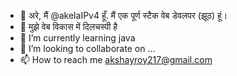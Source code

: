 - 👋 अरे, मैं @akelaIPv4 हूँ. मैं एक पूर्ण स्टैक वेब डेवलपर (झूठ) हूं।  
- 👀 मुझे वेब विकास में दिलचस्पी है
- 🌱 I’m currently learning java
- 💞️ I’m looking to collaborate on ...
- 📫 How to reach me akshayroy217@gmail.com

<!---
Rexerdo/Rexerdo is a ✨ special ✨ repository because its `README.md` (this file) appears on your GitHub profile.
You can click the Preview link to take a look at your changes.
--->
